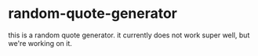 # random-quote-generator


this is a random quote generator. it currently does not work super well, but we're working on it.
